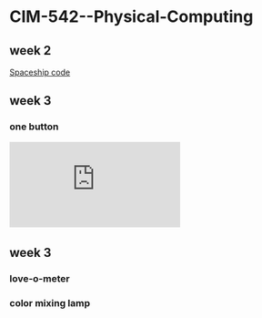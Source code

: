 # CIM-542--Physical-Computing

## week 2

[Spaceship code](https://github.com/ashleycosette/CIM-542--Physical-Computing/blob/master/Spaceship/Spaceship.ino)


## week 3

### one button

![](https://github.com/ashleycosette/CIM-542--Physical-Computing/blob/master/Week3hw.pdf)


## week 3

### love-o-meter



### color mixing lamp
